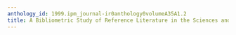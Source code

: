 ```yaml
---
anthology_id: 1999.ipm_journal-ir0anthology0volumeA35A1.2
title: A Bibliometric Study of Reference Literature in the Sciences and Social Sciences
---
```

